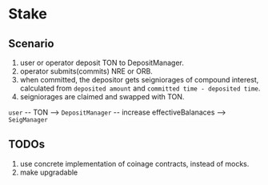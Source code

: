 # Stake

## Scenario

1. user or operator deposit TON to DepositManager.
2. operator submits(commits) NRE or ORB.
3. when committed, the depositor gets seigniorages of compound interest, calculated from `deposited amount` and `committed time - deposited time`.
4. seigniorages are claimed and swapped with TON.

`user` -- TON --> `DepositManager` -- increase effectiveBalanaces --> `SeigManager`



## TODOs

1. use concrete implementation of coinage contracts, instead of mocks.
2. make upgradable